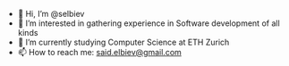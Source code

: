 - 👋 Hi, I’m @selbiev
- 👀 I’m interested in gathering experience in Software development of all kinds
- 🌱 I’m currently studying Computer Science at ETH Zurich
- 📫 How to reach me: said.elbiev@gmail.com

<!---
selbiev/selbiev is a ✨ special ✨ repository because its `README.md` (this file) appears on your GitHub profile.
You can click the Preview link to take a look at your changes.
--->
